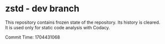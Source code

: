# zstd - dev branch

This repository contains frozen state of the repository.
Its history is cleared. It is used only for static code
analysis with Codacy.

Commit Time: 1704431068